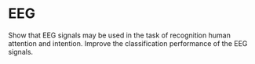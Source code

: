 # EEG
Show that EEG signals may be used in the task of recognition human attention and intention. Improve the classification performance of the EEG signals.
